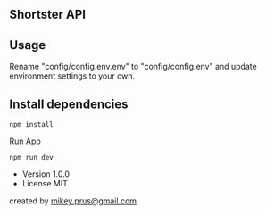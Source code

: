 ## Shortster API


## Usage
Rename "config/config.env.env" to "config/config.env" and update environment settings to your own.

## Install dependencies
```
npm install
```
Run App
```
npm run dev
```

- Version 1.0.0
- License MIT

created by mikey.prus@gmail.com